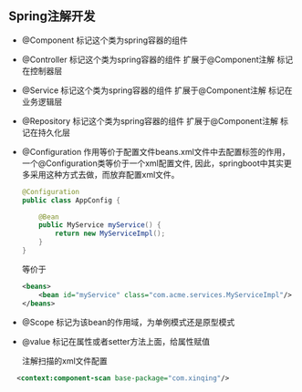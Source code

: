 ## Spring注解开发
+ @Component 标记这个类为spring容器的组件
+ @Controller 标记这个类为spring容器的组件 扩展于@Component注解 标记在控制器层
+ @Service    标记这个类为spring容器的组件 扩展于@Component注解 标记在业务逻辑层
+ @Repository 标记这个类为spring容器的组件 扩展于@Component注解 标记在持久化层
+ @Configuration 
  作用等价于配置文件beans.xml文件中去配置<bean>标签的作用，一个@Configuration类等价于一个xml配置文件,
  因此，springboot中其实更多采用这种方式去做，而放弃配置xml文件。
  ~~~java
  @Configuration
  public class AppConfig {
  
      @Bean
      public MyService myService() {
          return new MyServiceImpl();
      }
  }
  ~~~
  等价于
  ~~~xml
  <beans>
      <bean id="myService" class="com.acme.services.MyServiceImpl"/>
  </beans>
  ~~~
  
+ @Scope 标记为该bean的作用域，为单例模式还是原型模式
+ @value 标记在属性或者setter方法上面，给属性赋值

  注解扫描的xml文件配置
~~~xml
  <context:component-scan base-package="com.xinqing"/>
~~~